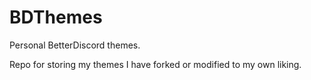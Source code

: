 # BDThemes
Personal BetterDiscord themes.

Repo for storing my themes I have forked or modified to my own liking.
